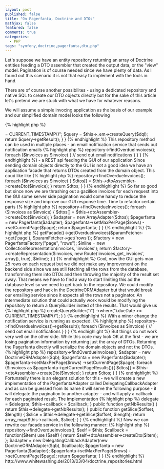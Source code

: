 ```yaml
---
layout: post
published: false
title: "On Pagerfanta, Doctrine and DTOs"
mathjax: false
featured: false
comments: true
categories: 
  - PHP
tags: "symfony,doctrine,pagerfanta,dto,php"
---
```


Let's suppose we have an entity repository returning an array of Doctrine entities feeding a DTO assembler that created the output data, or the "view" model.
Pagination is of course needed since we have plenty of data. As I found out this scenario it is not that easy to implement with the tools in hand.

There are of course another possibilites - using a dedicated repository and native SQL to create our DTO objects directly but for the sake of this article let's pretend we are stuck with what we have for whatever reasons.

We will assume a simple invocing application as the basis of our example and our simplified domain model looks the following

{% highlight php %}
<?php

namespace Some\Bundle\Entity;

use Doctrine\ORM\Mapping as ORM;

/**
 * @ORM\Entity(repositoryClass="InvoiceRepository")
 */
class Invoice 
{
	/**
     * @ORM\Id
     * @ORM\Column(name="id", type="string")
     */
	private $id;
    
    /**
     * @ORM\Column(name="due_date", type="datetime")
     */
	private $dueDate;
	
    // and so on
}
{% endhighlight %}

and the repository which among others defines a method for finding all my overdue invoices. For now we will stick with a doctrine entity repository.

{% highlight php %}
<?php

namespace Some\Bundle\Entity;

use Doctrine\ORM\EntityRepository;

class InvoiceRepository extends EntityRepository
{

	public function findOverdueInvoices()
  	{
		$dql = "SELECT i FROM Invoice i WHERE i.dueDate >= CURRENT_TIMESTAMP()";
		$query = $this->_em->createQuery($dql);
        
		return $query->getResult();
  	}
}
{% endhighlight %}

This repository method can be used in multiple places 
- an email notification service that sends out notification emails 

{% highlight php %}
<?php

namespace Some\Bundle\Notification;

class OverdueInvoiceNotificationService
{
	private $repository;

	public function sendNotifications()
	{
		$invoices = $this->repository->findOverdueInvoices();
		
		foreach ($invoices as $invoice) {
			// send out email notifications
		}
	}
}
{% endhighlight %}

- a REST api feeding the GUI of our application

Since sending domain objects directly to the GUI is not a good idea we have an application facade that returns DTOs created from the domain object. This coud like like 

{% highlight php %}
<?php

namespace Some\Bundle\Facade;

class InvoiceFacade 
{
	private $repository;
	private $dtoAssembler;

	public function getOverdueInvoices()
	{
		$dtos = array();
		$invoices = $this->repository->findOverdueInvoices();
		
		foreach ($invoices as $invoice) {
			$dtos[] = $this->dtoAssembler->createDto($invoice);
		}

		return $dtos;
	}
}
{% endhighlight %}

So far so good but since now we are thrashing out a gazillion invoices for each request into the GUI some server side pagination would come handy to reduce the response size and improve our GUI response time. 

Time to refactor certain parts

{% highlight php %}
<?php

namespace Some\Bundle\Facade;

class InvoiceFacade 
{
	private $repository;
	private $dtoAssembler;

	public function getOverdueInvoices($page, $rows)
	{
		$dtos = array();
		$invoices = $this->repository->findOverdueInvoices();
		
		foreach ($invoices as $invoice) {
			$dtos[] = $this->dtoAssembler->createDto($invoice);
		}

		$adapter = new ArrayAdapter($dtos);
		$pagerfanta = new Pagerfanta($adapter);
		$pagerfanta->setMaxPerPage($rows)
                	->setCurrentPage($page);

		return $pagerfanta;
	}
}
{% endhighlight %}



{% highlight php %}
<?php

namespace Some\Bundle\Controller;

class InvoiceController
{
	/**
	 * @Rest\QueryParam(name="page", requirements="\d+", default="1")
 	 * @Rest\QueryParam(name="rows", requirements="\d+", default="25")
     * @Rest\View()
     */
     
	public function getOverdueInvoicesAction(ParamFetcher $paramFetcher)
	{
    	$invoices = $this->getFacade()->getOverdueInvoices($paramFetcher->get('page'),
			$paramFetcher->get('rows'));
            
        $factory = new PagerfantaFactory("page", "rows");
        $inline = new CollectionRepresentation(invoices, 'invoices');

        return $factory->createRepresentation($invoices,
                new Route('invoices_get_invoices', array(), true), $inline);
	}
}
{% endhighlight %}

Cool, now the GUI gets max 25 rows on each request but we did not make any improvement on the backend side since we are still fetching all the rows from the database, transforming them into DTOs and then throwing the majority of the result set away. That means we have to find a way to start limiting this ad the database level so we need to get back to the repository. 

We could modify the repository and hack in the DoctrineORMAdapter but that would break our emailing service since it expects all the rows not a paginator.

An intermediate solution that could actually work would be modifying the repository to return a QueryBuilder insted of the results.
That would give us

{% highlight php %}
<?php

namespace Some\Bundle\Entity;

use Doctrine\ORM\EntityRepository;

class InvoiceRepository extends EntityRepository
{

  public function findOverdueInvoices()
  {
	return $this->createQueryBuilder("i")
   		->where("i.dueDate >= CURRENT_TIMESTAMP()");
  }

}
{% endhighlight %}

With a minor change the notification service is running as expected.

{% highlight php %}
<?php
namespace Some\Bundle\Notification;

class OverdueInvoiceNotificationService
{
	private $repository;

	public function sendNotifications()
	{
		$invoices = $this->repository->findOverdueInvoices()->getResult();
		
		foreach ($invoices as $invoice) {
			// send out email notifications
		}
	}
}
{% endhighlight %}

But things do not work very well on the other side. While this code may look OK at the first - we are losing pagination information by returning just the array of DTOs. Returning the Pagerfanta directly will serialize the domain objects and not the DTOs. 

{% highlight php %}
<?php

namespace Some\Bundle\Facade;

class InvoiceFacade 
{
	private $repository;
	private $dtoAssembler;

	public function getOverdueInvoices()
	{
		$dtos = array();
		$qb = $this->repository->findOverdueInvoices();
		$adapter = new DoctrineORMAdapter($qb);
		
		$pagerfanta = new Pagerfanta($adapter);
		$pagerfanta->setMaxPerPage($rows)
                	->setCurrentPage($page);
		
		foreach ($invoices as $pagerfanta->getCurrentPageResults()){
			$dtos[] = $this->dtoAssembler->createDto($invoice);
		}

		return $dtos;
	}
}
{% endhighlight %}

Fortunatelly there is an elegant solution for this - we will create a new implementation of the PagerfantaAdapter called DelegatingCallbackAdapter and as can be guessed from its name it will serve the following purpose

- it will delegate the pagination to another adapter
- and will apply a callback for each paginated result.

The implementation

{% highlight php %}
<?php

namespace Some\Bundle\Pagerfanta\Adapter;

use Pagerfanta\Adapter\AdapterInterface;

class DelegatingCallbackAdapter implements AdapterInterface
{

    /**
     * @var AdapterInterface 
     */
    private $delegate;

    /**
     * @var \Closure
     */
    private $callback;

    function __construct(AdapterInterface $delegate, \Closure $callback)
    {
        $this->delegate = $delegate;
        $this->callback = $callback;
    }

    public function getNbResults()
    {
        return $this->delegate->getNbResults();
    }

    public function getSlice($offset, $length)
    {
        $slice = $this->delegate->getSlice($offset, $length);

        return array_map($this->callback, $slice);
    }
}
{% endhighlight %}

Now we can rewrite our facade service in the following manner:

{% highlight php %}
<?php

namespace Some\Bundle\Facade;

use Pagerfanta\Pagerfanta;
use Pagerfanta\Adapter\DoctrineORMAdapter;
use Some\Bundle\Pagerfanta\Adapter\DelegatingCallbackAdapter;

class InvoiceFacade 
{
	private $repository;
	private $dtoAssembler;

	public function getOverdueInvoices()
	{
		$qb = $this->repository->findOverdueInvoices();

		$self = $this;
		$callback = function($item) use ($self) {
			return $self->dtoAssembler->createDto($item);
		};

		$adapter = new DelegatingCallbackAdapter(new DoctrineORMAdapter($qb), $callback);		
		$pagerfanta = new Pagerfanta($adapter);
		$pagerfanta->setMaxPerPage($rows)
                	->setCurrentPage($page);
				

		return $pagerfanta;
	}
}
{% endhighlight %}


http://www.whitewashing.de/2013/03/04/doctrine_repositories.html